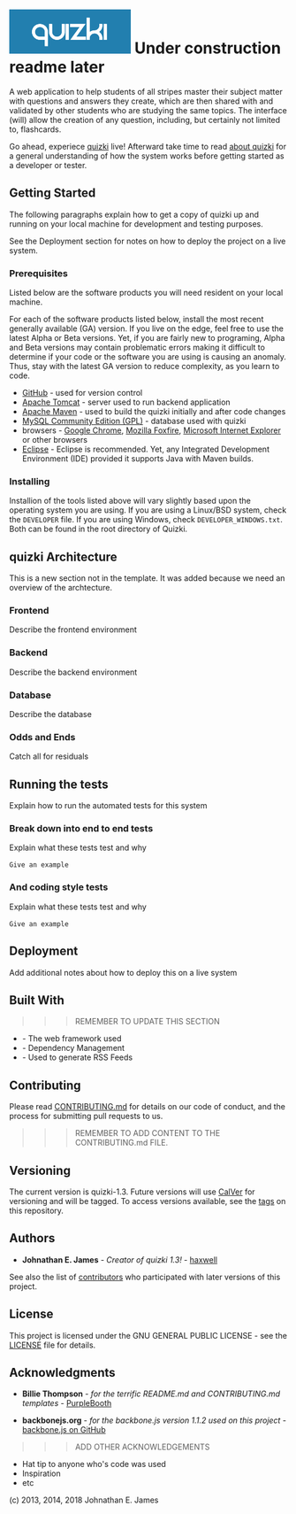 # ![QUIZKI](./src/main/webapp/images/logo-light.png) **Under construction readme later**

A web application to help students of all stripes master their subject matter with questions and answers they create, which are then shared with and validated by other students who are studying the same topics. The interface (will) allow the creation of any question, including, but certainly not limited to, flashcards.

Go ahead, experiece [quizki](http://www.quizki.com) live! Afterward take time to read [about quizki](./ABOUT) for a general understanding of how the system works before getting started as a developer or tester.

## Getting Started

The following paragraphs explain how to get a copy of quizki up and running on your local machine for development and testing purposes. 

See the Deployment section for notes on how to deploy the project on a live system.

### Prerequisites

Listed below are the software products you will need resident on your local machine. 

For each of the software products listed below, install the most recent generally available (GA) version. If you live on the edge, feel free to use the latest Alpha or Beta versions. Yet, if you are fairly new to programing, Alpha and Beta versions may contain problematic errors making it difficult to determine if your code or the software you are using is causing an anomaly. Thus, stay with the latest GA version to reduce complexity, as you learn to code.

- [GitHub](https://github.com/) - used for version control
- [Apache Tomcat](http://tomcat.apache.org/) - server used to run backend application
- [Apache Maven](http://maven.apache.org/) - used to build the quizki initially and after code changes
- [MySQL Community Edition (GPL)](https://dev.mysql.com/downloads/) - database used with quizki
- browsers - [Google Chrome](http://google.com/chrome/), [Mozilla Foxfire](https://www.mozilla.org/en-US/firefox/), [Microsoft Internet Explorer](http://windows.microsoft.com/ie/) or other browsers
- [Eclipse](https://www.eclipse.org/) - Eclipse is recommended. Yet, any Integrated Development Environment (IDE) provided it supports Java with Maven builds.

### Installing

Installion of the tools listed above will vary slightly based upon the operating system you are using. If you are using a Linux/BSD system, check the `DEVELOPER` file. If you are using Windows, check `DEVELOPER_WINDOWS.txt`. Both can be found in the root directory of Quizki.

## quizki Architecture

This is a new section not in the template. It was added because we need an overview of the archtecture.

### Frontend
Describe the frontend environment

### Backend
Describe the backend environment

### Database
Describe the database

### Odds and Ends
Catch all for residuals


## Running the tests

Explain how to run the automated tests for this system

### Break down into end to end tests

Explain what these tests test and why

```
Give an example
```

### And coding style tests

Explain what these tests test and why

```
Give an example
```

## Deployment

Add additional notes about how to deploy this on a live system

## Built With

>>> REMEMBER TO UPDATE THIS SECTION

* [ ]() - The web framework used
* [ ]() - Dependency Management
* [ ]() - Used to generate RSS Feeds

## Contributing

Please read [CONTRIBUTING.md](./CONTRIBUTING.md) for details on our code of conduct, and the process for submitting pull requests to us.

>>> REMEMBER TO ADD CONTENT TO THE CONTRIBUTING.md FILE.

## Versioning

The current version is quizki-1.3. Future versions will use [CalVer](https://calver.org/) for versioning and will be tagged. To access versions available, see the [tags](./tags.md) on this repository. 


## Authors

* **Johnathan E. James** - *Creator of quizki 1.3!* - [haxwell](https://github.com/haxwell)

See also the list of [contributors](./contributors) who participated with later versions of this project.

## License

This project is licensed under the GNU GENERAL PUBLIC LICENSE - see the [LICENSE](./LICENSE) file for details.

## Acknowledgments

* **Billie Thompson** - *for the terrific README.md and CONTRIBUTING.md templates* - [PurpleBooth](https://github.com/PurpleBooth)

* **backbonejs.org** - *for the backbone.js version 1.1.2 used on this project* - [backbone.js on GitHub](https://github.com/jashkenas/backbone) 

>>> ADD OTHER ACKNOWLEDGEMENTS

* Hat tip to anyone who's code was used
* Inspiration
* etc


(c) 2013, 2014, 2018 Johnathan E. James
